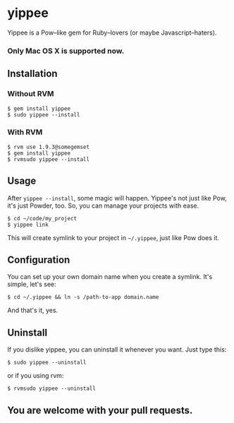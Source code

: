 # yippee

Yippee is a Pow–like gem for Ruby–lovers (or maybe Javascript–haters).

### Only Mac OS X is supported now.

## Installation

### Without RVM

    $ gem install yippee
    $ sudo yippee --install

### With RVM

    $ rvm use 1.9.3@somegemset
    $ gem install yippee
    $ rvmsudo yippee --install

## Usage

After `yippee --install`, some magic will happen. Yippee's not just like Pow, it's just Powder, too. So, you can manage your projects with ease. 

    $ cd ~/code/my_project
    $ yippee link

This will create symlink to your project in `~/.yippee`, just like Pow does it.

## Configuration

You can set up your own domain name when you create a symlink. It's simple, let's see:

    $ cd ~/.yippee && ln -s /path-to-app domain.name

And that's it, yes.

## Uninstall

If you dislike yippee, you can uninstall it whenever you want. Just type this:

    $ sudo yippee --uninstall

or if you using rvm:

    $ rvmsudo yippee --uninstall

## You are welcome with your pull requests.